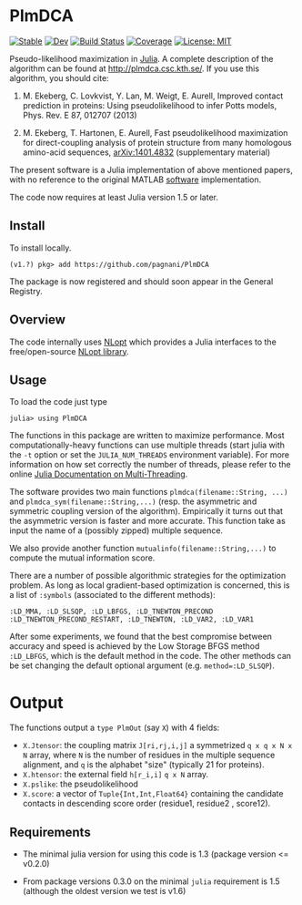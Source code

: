 PlmDCA
======
[![Stable](https://img.shields.io/badge/docs-stable-blue.svg)](https://pagnani.github.io/PlmDCA.jl/stable)
[![Dev](https://img.shields.io/badge/docs-dev-blue.svg)](https://pagnani.github.io/PlmDCA.jl/dev)
[![Build Status](https://github.com/pagnani/PlmDCA/workflows/CI/badge.svg)](https://github.com/pagnani/PlmDCA/actions) 
[![Coverage](https://codecov.io/gh/pagnani/PlmDCA/branch/master/graph/badge.svg)](https://codecov.io/gh/pagnani/PlmDCA)
[![License: MIT](https://img.shields.io/badge/License-MIT-yellow.svg)](https://opensource.org/licenses/MIT)

Pseudo-likelihood maximization in [Julia](http://julialang.org). A
complete description of the algorithm can be found at
http://plmdca.csc.kth.se/. If you use this algorithm, you should cite:

1. M. Ekeberg, C. Lovkvist, Y. Lan, M. Weigt, E. Aurell, Improved
   contact prediction in proteins: Using pseudolikelihood to infer Potts
   models, Phys. Rev. E 87, 012707 (2013)

2. M. Ekeberg, T. Hartonen, E. Aurell, Fast pseudolikelihood
   maximization for direct-coupling analysis of protein structure from
   many homologous amino-acid sequences,
   [arXiv:1401.4832](http://arxiv.org/abs/1401.4832) (supplementary
   material)

The present software is a Julia implementation of above mentioned
papers, with no reference to the original MATLAB
[software](http://plmdca.csc.kth.se) implementation.

The code now requires at least Julia version 1.5 or later.

Install
-------

To install locally.
```
(v1.?) pkg> add https://github.com/pagnani/PlmDCA
```
The package is now registered and should soon appear in the General Registry. 

Overview
--------

The code internally uses [NLopt](https://github.com/JuliaOpt/NLopt.jl) which
provides a Julia interfaces to the free/open-source [NLopt
library](http://ab-initio.mit.edu/wiki/index.php/NLopt). 


Usage
-----
To load the code just type
```
julia> using PlmDCA
```

The functions in this package are written to maximize performance. Most
computationally-heavy functions can use multiple threads (start julia with 
the `-t` option or set the `JULIA_NUM_THREADS` environment variable). 
For more information on how set correctly the number of threads, please
refer to the online [Julia Documentation on Multi-Threading](https://docs.julialang.org/en/v1/manual/multi-threading/).

The software provides two main functions `plmdca(filename::String,
...)` and `plmdca_sym(filename::String,...)` (resp. the asymmetric and
symmetric coupling version of the algorithm). Empirically it turns out
that the asymmetric version is faster and more accurate. This function
take as input the name of a (possibly zipped) multiple sequence.

We also provide another function `mutualinfo(filename::String,...)` to
compute the mutual information score. 

There are a number of possible algorithmic strategies for the
optimization problem. As long as local gradient-based optimization is
concerned, this is a list of `:symbols` (associated to the different
methods): 
```
:LD_MMA, :LD_SLSQP, :LD_LBFGS, :LD_TNEWTON_PRECOND
:LD_TNEWTON_PRECOND_RESTART, :LD_TNEWTON, :LD_VAR2, :LD_VAR1
```

After some experiments, we found that the best compromise between
accuracy and speed is achieved by the Low Storage BFGS method
`:LD_LBFGS`, which is the default method in the code. The other
methods can be set changing the default optional argument
(e.g. `method=:LD_SLSQP`).

Output
======
The functions output a `type PlmOut` (say `X`) with 4 fields:

*  `X.Jtensor`: the coupling matrix `J[ri,rj,i,j]` a symmetrized
`q x q x N x N` array, where `N` is the number of residues in the
multiple sequence alignment, and `q` is the alphabet "size" (typically
21 for proteins).
*  `X.htensor`: the external field `h[r_i,i]` `q x N` array.
*  `X.pslike`: the pseudolikelihood
*  `X.score`:  a  vector of `Tuple{Int,Int,Float64}` containing the candidate contacts in descending score order (residue1, residue2 , score12).

Requirements
---

* The minimal julia version for using this code is 1.3 (package version <= v0.2.0)

* From package versions 0.3.0 on the minimal `julia` requirement is 1.5 (although
  the oldest version we test is v1.6)

